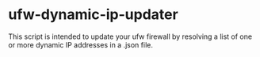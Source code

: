 # ufw-dynamic-ip-updater
This script is intended to update your ufw firewall by resolving a list of one or more dynamic IP addresses in a .json file.
